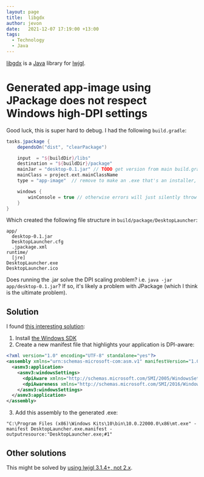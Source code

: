 ```yaml
---
layout: page
title:  libgdx
author: jevon
date:   2021-12-07 17:19:00 +13:00
tags:
  - Technology
  - Java
---
```


[libgdx](libgdx.md) is a [Java](Java.md) library for [lwjgl](lwjgl.md).

# Generated app-image using JPackage does not respect Windows high-DPI settings

Good luck, this is super hard to debug. I had the following `build.gradle`:

```gradle
tasks.jpackage {
	dependsOn("dist", "clearPackage")

    input  = "${buildDir}/libs"
    destination = "${buildDir}/package"
    mainJar = "desktop-0.1.jar" // TODO get version from main build.gradle
    mainClass = project.ext.mainClassName
    type = "app-image"  // remove to make an .exe that's an installer, there are other types...

    windows {
        winConsole = true // otherwise errors will just silently throw a "Failed to launch JVM" error
    }
}
```

Which created the following file structure in `build/package/DesktopLauncher`:

```
app/
  desktop-0.1.jar
  DesktopLauncher.cfg
  .jpackage.xml
runtime/
  [jre]
DesktopLauncher.exe
DesktopLauncher.ico
```

Does running the .jar solve the DPI scaling problem? i.e. `java -jar app/desktop-0.1.jar`? If so, it's likely a problem with JPackage (which I think is the ultimate problem).

## Solution

I found [this interesting solution](https://stackoverflow.com/a/1424078/39531):

1. Install [the Windows SDK](https://developer.microsoft.com/en-us/windows/downloads/windows-sdk/)
2. Create a new manifest file that highlights your application is DPI-aware:

```xml
<?xml version="1.0" encoding="UTF-8" standalone="yes"?>
<assembly xmlns="urn:schemas-microsoft-com:asm.v1" manifestVersion="1.0" xmlns:asmv3="urn:schemas-microsoft-com:asm.v3">
  <asmv3:application>
    <asmv3:windowsSettings>
      <dpiAware xmlns="http://schemas.microsoft.com/SMI/2005/WindowsSettings">true</dpiAware>
      <dpiAwareness xmlns="http://schemas.microsoft.com/SMI/2016/WindowsSettings">PerMonitorV2</dpiAwareness>
    </asmv3:windowsSettings>
  </asmv3:application>
</assembly>
```

3. Add this assembly to the generated .exe:

```
"C:\Program Files (x86)\Windows Kits\10\bin\10.0.22000.0\x86\mt.exe" -manifest DesktopLauncher.exe.manifest -outputresource:"DesktopLauncher.exe;#1"
```

## Other solutions

This might be solved by [using lwjgl 3.1.4+, not 2.x](https://github.com/LWJGL/lwjgl3/issues/252).
